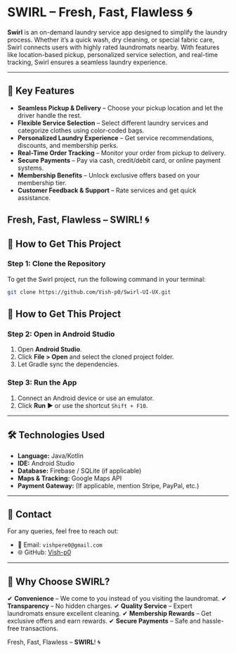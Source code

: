 # SWIRL – Fresh, Fast, Flawless 🌀

**Swirl** is an on-demand laundry service app designed to simplify the laundry process. Whether it’s a quick wash, dry cleaning, or special fabric care, Swirl connects users with highly rated laundromats nearby. With features like location-based pickup, personalized service selection, and real-time tracking, Swirl ensures a seamless laundry experience.

---

## 🌟 Key Features
- **Seamless Pickup & Delivery** – Choose your pickup location and let the driver handle the rest.
- **Flexible Service Selection** – Select different laundry services and categorize clothes using color-coded bags.
- **Personalized Laundry Experience** – Get service recommendations, discounts, and membership perks.
- **Real-Time Order Tracking** – Monitor your order from pickup to delivery.
- **Secure Payments** – Pay via cash, credit/debit card, or online payment systems.
- **Membership Benefits** – Unlock exclusive offers based on your membership tier.
- **Customer Feedback & Support** – Rate services and get quick assistance.



Fresh, Fast, Flawless – SWIRL! 🌀
---

## 🚀 How to Get This Project
### **Step 1: Clone the Repository**
To get the Swirl project, run the following command in your terminal:
```bash
git clone https://github.com/Vish-p0/Swirl-UI-UX.git
```
## 🚀 How to Get This Project
### **Step 2: Open in Android Studio**
1. Open **Android Studio**.
2. Click **File > Open** and select the cloned project folder.
3. Let Gradle sync the dependencies.

### **Step 3: Run the App**
1. Connect an Android device or use an emulator.
2. Click **Run** ▶️ or use the shortcut `Shift + F10`.

---

## 🛠 Technologies Used
- **Language:** Java/Kotlin
- **IDE:** Android Studio
- **Database:** Firebase / SQLite (if applicable)
- **Maps & Tracking:** Google Maps API
- **Payment Gateway:** (If applicable, mention Stripe, PayPal, etc.)

---

## 📧 Contact
For any queries, feel free to reach out:
- 📩 Email: `vishpere0@gmail.com`
- 🌐 GitHub: [Vish-p0](https://github.com/Vish-p0)

---

## 🌟 Why Choose SWIRL?
✔ **Convenience** – We come to you instead of you visiting the laundromat.
✔ **Transparency** – No hidden charges.
✔ **Quality Service** – Expert laundromats ensure excellent cleaning.
✔ **Membership Rewards** – Get exclusive offers and earn rewards.
✔ **Secure Payments** – Safe and hassle-free transactions.

Fresh, Fast, Flawless – **SWIRL**! 🌀